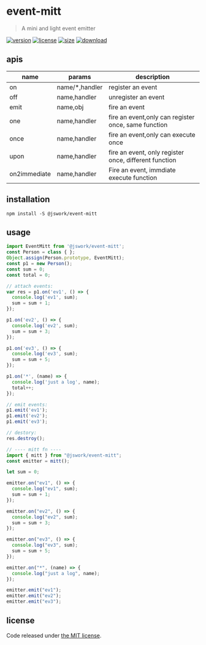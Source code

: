 # event-mitt
> A mini and light event emitter

[![version][version-image]][version-url]
[![license][license-image]][license-url]
[![size][size-image]][size-url]
[![download][download-image]][download-url]

## apis
| name         | params         | description                                           |
|--------------|----------------|-------------------------------------------------------|
| on           | name/*,handler | register an event                                     |
| off          | name,handler   | unregister an event                                   |
| emit         | name,obj       | fire an event                                         |
| one          | name,handler   | fire an event,only can register once, same function   |
| once         | name,handler   | fire an event,only can execute once                   |
| upon         | name,handler   | fire an event, only register once, different function |
| on2immediate | name,handler   | Fire an event, immdiate execute function              |

## installation
```shell
npm install -S @jswork/event-mitt
```

## usage
```js
import EventMitt from '@jswork/event-mitt';
const Person = class { };
Object.assign(Person.prototype, EventMitt);
const p1 = new Person();
const sum = 0;
const total = 0;

// attach events:
var res = p1.on('ev1', () => {
  console.log('ev1', sum);
  sum = sum + 1;
});

p1.on('ev2', () => {
  console.log('ev2', sum);
  sum = sum + 3;
});

p1.on('ev3', () => {
  console.log('ev3', sum);
  sum = sum + 5;
});

p1.on('*', (name) => {
  console.log('just a log', name);
  total++;
});

// emit events:
p1.emit('ev1');
p1.emit('ev2');
p1.emit('ev3');

// destory:
res.destroy();

// ---- mitt fn ----
import { mitt } from "@jswork/event-mitt";
const emitter = mitt();

let sum = 0;

emitter.on("ev1", () => {
  console.log("ev1", sum);
  sum = sum + 1;
});

emitter.on("ev2", () => {
  console.log("ev2", sum);
  sum = sum + 3;
});

emitter.on("ev3", () => {
  console.log("ev3", sum);
  sum = sum + 5;
});

emitter.on("*", (name) => {
  console.log("just a log", name);
});

emitter.emit("ev1");
emitter.emit("ev2");
emitter.emit("ev3");
```

## license
Code released under [the MIT license](https://github.com/afeiship/event-mitt/blob/master/LICENSE.txt).

[version-image]: https://img.shields.io/npm/v/@jswork/event-mitt
[version-url]: https://npmjs.org/package/@jswork/event-mitt

[license-image]: https://img.shields.io/npm/l/@jswork/event-mitt
[license-url]: https://github.com/afeiship/event-mitt/blob/master/LICENSE.txt

[size-image]: https://img.shields.io/bundlephobia/minzip/@jswork/event-mitt
[size-url]: https://github.com/afeiship/event-mitt/blob/master/dist/event-mitt.min.js

[download-image]: https://img.shields.io/npm/dm/@jswork/event-mitt
[download-url]: https://www.npmjs.com/package/@jswork/event-mitt
